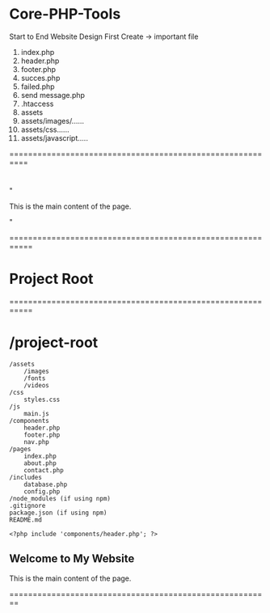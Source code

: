 # Core-PHP-Tools
Start to End Website Design
First Create ->
important file
1. index.php    
2. header.php
3. footer.php
4. succes.php
5. failed.php
6. send message.php
7. .htaccess
8. assets
9. assets/images/......
10. assets/css......
11. assets/javascript.....

 ==========================================================
# <!-- index.php -->
"<?php include 'header.php'; ?>

<main>
    <p>This is the main content of the page.</p>
</main>

<?php include 'footer.php'; ?>"
===========================================================
 # Project Root #
===========================================================
# /project-root
    /assets
        /images
        /fonts
        /videos
    /css
        styles.css
    /js
        main.js
    /components
        header.php
        footer.php
        nav.php
    /pages
        index.php
        about.php
        contact.php
    /includes
        database.php
        config.php
    /node_modules (if using npm)
    .gitignore
    package.json (if using npm)
    README.md

    <?php include 'components/header.php'; ?>
<?php include 'components/nav.php'; ?>

<main>
    <section>
        <h2>Welcome to My Website</h2>
        <p>This is the main content of the page.</p>
    </section>
</main>

<?php include 'components/footer.php'; ?>
========================================================
